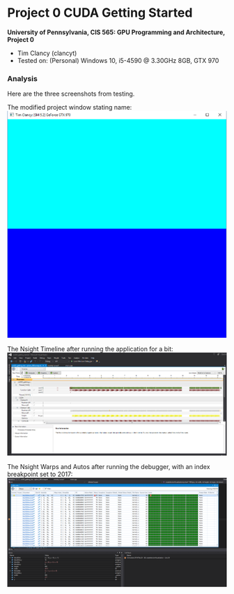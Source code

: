 Project 0 CUDA Getting Started
====================

**University of Pennsylvania, CIS 565: GPU Programming and Architecture, Project 0**

* Tim Clancy (clancyt)
* Tested on: (Personal) Windows 10, i5-4590 @ 3.30GHz 8GB, GTX 970

### Analysis

Here are the three screenshots from testing.

The modified project window stating name:
![](images/getting_started.PNG)

The Nsight Timeline after running the application for a bit:
![](images/nsight_timeline.PNG)

The Nsight Warps and Autos after running the debugger, with an index breakpoint set to 2017:
![](images/nsight_warps.PNG)
